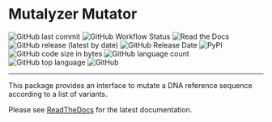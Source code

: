 # Mutalyzer Mutator

![GitHub last commit](https://img.shields.io/github/last-commit/mutalyzer/mutator)
![GitHub Workflow Status](https://img.shields.io/github/workflow/status/mutalyzer/mutator/Python%20package%20CI)
![Read the Docs](https://img.shields.io/readthedocs/mutalyzer-mutator)
![GitHub release (latest by date)](https://img.shields.io/github/v/release/mutalyzer/mutator)
![GitHub Release Date](https://img.shields.io/github/release-date/mutalyzer/mutator)
![PyPI](https://img.shields.io/pypi/v/mutalyzer-mutator)
![GitHub code size in bytes](https://img.shields.io/github/languages/code-size/mutalyzer/mutator)
![GitHub language count](https://img.shields.io/github/languages/count/mutalyzer/mutator)
![GitHub top language](https://img.shields.io/github/languages/top/mutalyzer/mutator)
![GitHub](https://img.shields.io/github/license/mutalyzer/mutator)

---

This package provides an interface to mutate a DNA reference sequence
according to a list of variants.

Please see [ReadTheDocs](https://mutalyzer-mutator.readthedocs.io) for the latest documentation.
